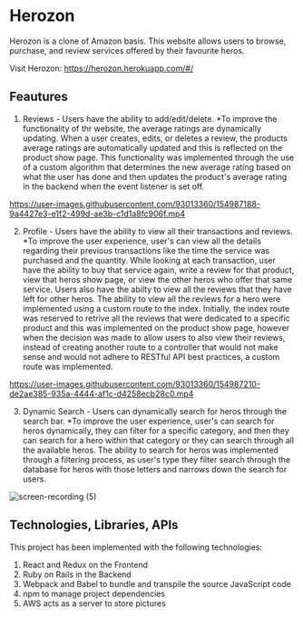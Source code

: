 
# Herozon 

Herozon is a clone of Amazon basis.  This website allows users to browse, purchase, and review services offered by their favourite heros.

Visit Herozon: https://herozon.herokuapp.com/#/

## Feautures 

1) Reviews - Users have the ability to add/edit/delete.
*To improve the functionality of thr website, the average ratings are dynamically updating.  When a user creates, edits, or deletes a review, the products average ratings are automatically updated and this is reflected on the product show page.  This functionality was implemented through the use of a custom algorithm that determines the new average rating based on what the user has done and then updates the product's average rating in the backend when the event listener is set off.  



https://user-images.githubusercontent.com/93013360/154987188-9a4427e3-e1f2-499d-ae3b-c1d1a8fc906f.mp4



2) Profile - Users have the ability to view all their transactions and reviews.
*To improve the user experience, user's can view all the details regarding their previous transactions like the time the service was purchased and the quantity.  While looking at each transaction, user have the ability to buy that service again, write a review for that product, view that heros show page, or view the other heros who offer that same service.   Users also have the abilty to view all the reviews that they have left for other heros.  The ability to view all the reviews for a hero were implemented using a custom route to the index.  Initially, the index route was reserved to retrive all the reviews that were dedicated to a specific product and this was implemented on the product show page, however when the decision was made to allow users to also view their reviews, instead of creating another route to a controller that would not make sense and would not adhere to RESTful API best practices, a custom route was implemented. 



https://user-images.githubusercontent.com/93013360/154987210-de2ae385-935a-4444-af1c-d4258ecb28c0.mp4


3) Dynamic Search - Users can dynamically search for heros through the search bar.
*To improve the user experience, user's can search for heros dynamically, they can filter for a specific category, and then they can search for a hero within that category or they can search through all the available heros.  The ability to search for heros was implemented through a filtering process, as user's type they filter search through the database for heros with those letters and narrows down the search for users. 

![screen-recording (5)](https://user-images.githubusercontent.com/93013360/156066543-8694387c-041d-4fb7-9211-c00d96fa5c85.gif)


## Technologies, Libraries, APIs

This project has been implemented with the following technologies:

1) React and Redux on the Frontend 
2) Ruby on Rails in the Backend 
3) Webpack and Babel to bundle and transpile the source JavaScript code 
4) npm to manage project dependencies 
5) AWS acts as a server to store pictures 



